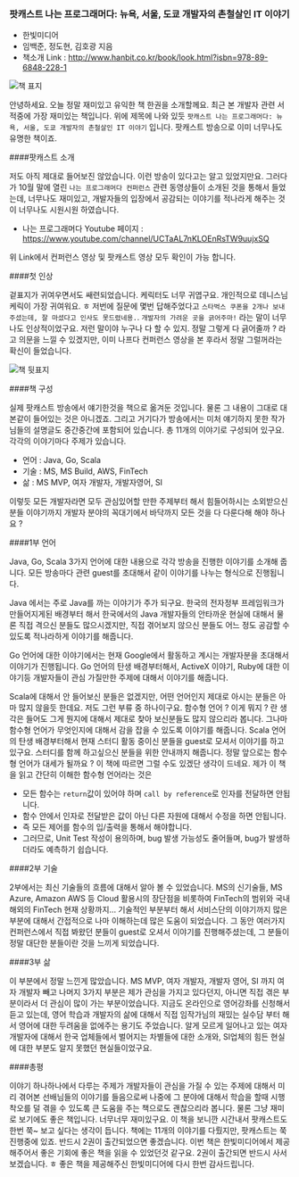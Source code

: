 ### 팟캐스트 나는 프로그래머다: 뉴욕, 서울, 도쿄 개발자의 촌철살인 IT 이야기
- 한빛미디어
- 임백준, 정도현, 김호광 지음
- 책소개 Link : <http://www.hanbit.co.kr/book/look.html?isbn=978-89-6848-228-1>

 ![책 표지](https://github.com/DevStarSJ/Study/blob/master/Blog/Review/Books/image/small.hanbit.netty.02.jpg?raw=true)  

안녕하세요. 오늘 정말 재미있고 유익한 책 한권을 소개할께요.
최근 본 개발자 관련 서적중에 가장 재미있는 책입니다.
위에 제목에 나와 있듯 `팟캐스트 나는 프로그래머다: 뉴욕, 서울, 도쿄 개발자의 촌철살인 IT 이야기` 입니다.
팟캐스트 방송으로 이미 너무나도 유명한 책이죠.

####팟캐스트 소개

저도 아직 제대로 들어보진 않았습니다.
이런 방송이 있다고는 알고 있었지만요.
그러다가 10월 말에 열린 `나는 프로그래머다 컨퍼런스` 관련 동영상들이 소개된 것을 통해서 들었는데, 너무나도 재미있고, 개발자들의 입장에서 공감되는 이야기를 적나라게 해주는 것이 너무나도 시원시원 하였습니다.

* 나는 프로그래머다 Youtube 페이지 : <https://www.youtube.com/channel/UCTaAL7nKLOEnRsTW9uujxSQ>

위 Link에서 컨퍼런스 영상 및 팟캐스트 영상 모두 확인이 가능 합니다.

####첫 인상

겉표지가 귀여우면서도 쌔련되었습니다.
케릭터도 너무 귀엽구요. 개인적으로 데니스님 케릭이 가장 귀여워요. ㅎ
저번에 질문에 몇번 답해주었다고 `스타벅스 쿠폰을 2개나 보내주셨는데, 잘 마셨다고 인사도 못드렸네용.`.
`개발자의 가려운 곳을 긁어주마!` 라는 말이 너무나도 인상적이었구요.
저런 말이야 누구나 다 할 수 있지.
정말 그렇게 다 긁어줄까 ? 라고 의문을 느낄 수 있겠지만, 이미 나프다 컨퍼런스 영상을 본 후라서 정말 그럴꺼라는 확신이 들었습니다.

![책 뒷표지](https://github.com/DevStarSJ/Study/blob/master/Blog/Review/Books/image/small.hanbit.netty.01.jpg?raw=true)  

####책 구성

실제 팟캐스트 방송에서 얘기한것을 책으로 옮겨둔 것입니다.
물론 그 내용이 그대로 대본같이 들어있는 것은 아니겠죠.
그리고 거기다가 방송에서는 미처 얘기하지 못한 작가님들의 설명글도 중간중간에 포함되어 있습니다.
총 11개의 이야기로 구성되어 있구요.
각각의 이야기마다 주제가 있습니다.

* 언어 : Java, Go, Scala
* 기술 : MS, MS Build, AWS, FinTech
* 삶 : MS MVP, 여자 개발자, 개발자영어, SI

이렇듯 모든 개발자라면 모두 관심있어할 만한 주제부터 해서 힘들어하시는 소외받으신 분들 이야기까지 개발자 분야의 꼭대기에서 바닥까지 모든 것을 다 다룬다해 해야 하나요 ?

####1부 언어

Java, Go, Scala 3가지 언어에 대한 내용으로 각각 방송을 진행한 이야기를 소개해 줍니다.
모든 방송마다 관련 guest를 초대해서 같이 이야기를 나누는 형식으로 진행됩니다.

Java 에서는 주로 Java를 까는 이야기가 주가 되구요.
한국의 전자정부 프레임워크가 만들어지게된 배경부터 해서 한국에서의 Java 개발자들의 안타까운 현실에 대해서 물론 직접 격으신 분들도 많으시겠지만, 직접 겪어보지 않으신 분들도 어느 정도 공감할 수 있도록 적나라하게 이야기를 해줍니다.

Go 언어에 대한 이야기에서는 현재 Google에서 활동하고 계시는 개발자분을 초대해서 이야기가 진행됩니다.
Go 언어의 탄생 배경부터해서, ActiveX 이야기, Ruby에 대한 이야기등 개발자들이 관심 가질만한 주제에 대해서 이야기를 해줍니다.

Scala에 대해서 안 들어보신 분들은 없겠지만, 어떤 언어인지 제대로 아시는 분들은 아마 많지 않을듯 한데요.
저도 그런 부류 중 하나이구요.
함수형 언어 ? 이게 뭐지 ? 란 생각은 들어도 그게 뭔지에 대해서 제대로 찾아 보신분들도 많지 않으리라 봅니다.
그나마 함수형 언어가 무엇인지에 대해서 감을 잡을 수 있도록 이야기를 해줍니다.
Scala 언어의 탄생 배경부터해서 현재 스터디 활동 중이신 분들을 guest로 모셔서 이야기를 하고 있구요.
스터디를 함께 하고싶으신 분들을 위한 안내까지 해줍니다.
정말 앞으로는 함수형 언어가 대세가 될까요 ? 이 책에 따르면 그럴 수도 있겠단 생각이 드네요.
제가 이 책을 읽고 간단히 이해한 함수형 언어라는 것은

* 모든 함수는 `return`값이 있어야 하며 `call by reference`로 인자를 전달하면 안됩니다.
* 함수 안에서 인자로 전달받은 값이 아닌 다른 자원에 대해서 수정을 하면 안됩니다.
* 즉 모든 제어를 함수의 입/출력을 통해서 해야합니다.
* 그러므로, Unit Test 작성이 용의하며, bug 발생 가능성도 줄어들며, bug가 발생하더라도 예측하기 쉽습니다.

####2부 기술

2부에서는 최신 기술들의 흐름에 대해서 알아 볼 수 있었습니다.
MS의 신기술들, MS Azure, Amazon AWS 등 Cloud 활용시의 장단점을 비롯하여 FinTech의 범위와 국내 해외의 FinTech 현재 상황까지...
기술적인 부분부터 해서 서비스단의 이야기까지 많은 부분에 대해서 간접적으로 나마 이해하는데 많은 도움이 되었습니다.
그 동안 여러가지 컨퍼런스에서 직접 봐왔던 분들이 guest로 오셔서 이야기를 진행해주셨는데, 그 분들이 정말 대단한 분들이란 것을 느끼게 되었습니다.

####3부 삶

이 부분에서 정말 느낀게 많았습니다.
MS MVP, 여자 개발자, 개발자 영어, SI 까지 여자 개발자 빼고 나머지 3가지 부분은 제가 관심을 가지고 있다던지, 아니면 직접 겪은 부분이라서 더 관심이 많이 가는 부분이었습니다.
지금도 온라인으로 영어강좌를 신청해서 듣고 있는데, 영어 학습과 개발자의 삶에 대해서 직접 임작가님의 재밌는 실수담 부터 해서 영어에 대한 두려움을 없에주는 용기도 주었습니다. 
알게 모르게 일어나고 있는 여자 개발자에 대해서 한국 업체들에서 벌어지는 차별들에 대한 소개와, SI업체의 힘든 현실에 대한 부분도 알지 못했던 현실들이었구요.

####총평

이야기 하나하나에서 다루는 주제가 개발자들이 관심을 가질 수 있는 주제에 대해서 미리 겪어본 선배님들의 이야기를 들음으로써 나중에 그 분야에 대해서 학습을 할때 시행착오를 덜 겪을 수 있도록 큰 도움을 주는 책으로도 괜찮으리라 봅니다.
물론 그냥 재미로 보기에도 좋은 책입니다. 너무너무 재미있구요.
이 책을 보니깐 시간내서 팟캐스트도 한번 쭉~ 보고 싶다는 생각이 듭니다.
책에는 11개의 이야기를 다뤘지만, 팟캐스트는 쭉 진행중에 있죠.
반드시 2권이 출간되었으면 좋겠습니다.
이번 책은 한빛미디어에서 제공해주어서 좋은 기회에 좋은 책을 읽을 수 있었던것 같구요.
2권이 출간되면 반드시 사서 보겠습니다. ㅎ
좋은 책을 제공해주신 한빛미디어에 다시 한번 감사드립니다.
